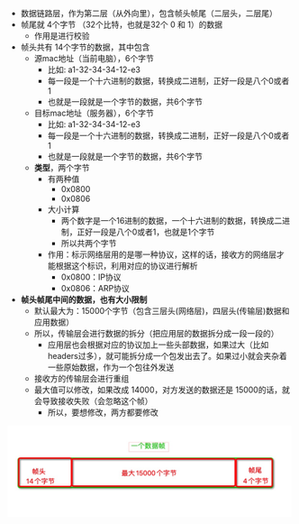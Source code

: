 - 数据链路层，作为第二层（从外向里），包含帧头帧尾（二层头，二层尾）
- 帧尾就 4个字节 （32个比特，也就是32个 0 和 1）的数据
  - 作用是进行校验
- 帧头共有 14个字节的数据，其中包含 
  - 源mac地址（当前电脑），6个字节
    - 比如: a1-32-34-34-12-e3
    - 每一段是一个十六进制的数据，转换成二进制，正好一段是八个0或者1
    - 也就是一段就是一个字节的数据，共6个字节
  - 目标mac地址（服务器），6个字节
    - 比如: a1-32-34-34-12-e3
    - 每一段是一个十六进制的数据，转换成二进制，正好一段是八个0或者1
    - 也就是一段就是一个字节的数据，共6个字节
  - **类型**，两个字节
    - 有两种值
      - 0x0800
      - 0x0806
    - 大小计算
      - 两个数字是一个16进制的数据，一个十六进制的数据，转换成二进制，正好一段是八个0或者1，也就是1个字节
      - 所以共两个字节
    - 作用：标示网络层用的是哪一种协议，这样的话，接收方的网络层才能根据这个标识，利用对应的协议进行解析
      - 0x0800：IP协议
      - 0x0806：ARP协议
- **帧头帧尾中间的数据，也有大小限制**
  - 默认最大为：15000个字节（包含三层头(网络层)，四层头(传输层)数据和应用数据）
  - 所以，传输层会进行数据的拆分（把应用层的数据拆分成一段一段的）
    - 应用层也会根据对应的协议加上一些头部数据，如果过大（比如headers过多），就可能拆分成一个包发出去了。如果过小就会夹杂着一些原始数据，作为一个包往外发送
  - 接收方的传输层会进行重组
  - 最大值可以修改，如果改成 14000，对方发送的数据还是 15000的话，就会导致接收失败（会忽略这个帧）
    - 所以，要想修改，两方都要修改

<img src='../../imgs/img48.png' />